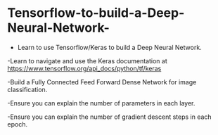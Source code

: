 # Tensorflow-to-build-a-Deep-Neural-Network-

- Learn to use Tensorflow/Keras to build a Deep Neural Network.

-Learn to navigate and use the Keras documentation at
https://www.tensorflow.org/api_docs/python/tf/keras

-Build a Fully Connected Feed Forward Dense Network for image classification. 

-Ensure you can explain the number of parameters in each layer. 

-Ensure you can explain the number of gradient descent steps in each epoch. 
